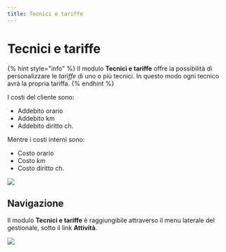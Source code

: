 ```yaml
---
title: Tecnici e tariffe
---
```


# Tecnici e tariffe

{% hint style="info" %}
Il modulo **Tecnici e tariffe** offre la possibilità di personalizzare le _tariffe_ di uno o più tecnici. In questo modo ogni tecnico avrà la propria tariffa.
{% endhint %}

I costi del cliente sono:

* Addebito orario
* Addebito km
* Addebito diritto ch.

Mentre i costi interni sono:

* Costo orario&#x20;
* Costo km
* Costo diritto ch.

![](https://firebasestorage.googleapis.com/v0/b/gitbook-x-prod.appspot.com/o/spaces%2F-LZJeLg23eVDvrCv74U7-887967055%2Fuploads%2FijtcIqK7ACKin8osJeY8%2Ffile.png?alt=media)

## Navigazione

Il modulo **Tecnici e tariffe** è raggiungibile attraverso il menu laterale del gestionale, sotto il link **Attività**.

![](https://firebasestorage.googleapis.com/v0/b/gitbook-x-prod.appspot.com/o/spaces%2F-LZJeLg23eVDvrCv74U7-887967055%2Fuploads%2FNNMDyIhJOr96QRMLJwXy%2Ffile.png?alt=media)
